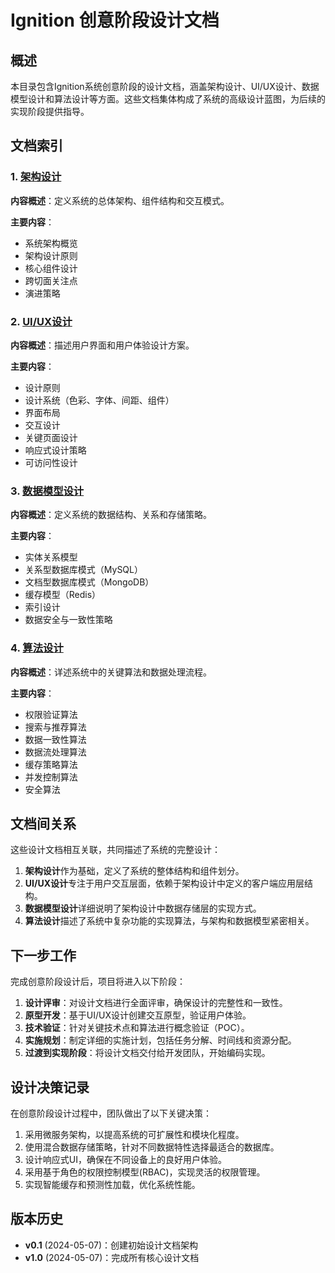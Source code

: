 # Ignition 创意阶段设计文档

## 概述

本目录包含Ignition系统创意阶段的设计文档，涵盖架构设计、UI/UX设计、数据模型设计和算法设计等方面。这些文档集体构成了系统的高级设计蓝图，为后续的实现阶段提供指导。

## 文档索引

### 1. [架构设计](./architecturalDesign.md)

**内容概述**：定义系统的总体架构、组件结构和交互模式。

**主要内容**：
- 系统架构概览
- 架构设计原则
- 核心组件设计
- 跨切面关注点
- 演进策略

### 2. [UI/UX设计](./uiDesign.md)

**内容概述**：描述用户界面和用户体验设计方案。

**主要内容**：
- 设计原则
- 设计系统（色彩、字体、间距、组件）
- 界面布局
- 交互设计
- 关键页面设计
- 响应式设计策略
- 可访问性设计

### 3. [数据模型设计](./dataModel.md)

**内容概述**：定义系统的数据结构、关系和存储策略。

**主要内容**：
- 实体关系模型
- 关系型数据库模式（MySQL）
- 文档型数据库模式（MongoDB）
- 缓存模型（Redis）
- 索引设计
- 数据安全与一致性策略

### 4. [算法设计](./algorithmDesign.md)

**内容概述**：详述系统中的关键算法和数据处理流程。

**主要内容**：
- 权限验证算法
- 搜索与推荐算法
- 数据一致性算法
- 数据流处理算法
- 缓存策略算法
- 并发控制算法
- 安全算法

## 文档间关系

这些设计文档相互关联，共同描述了系统的完整设计：

1. **架构设计**作为基础，定义了系统的整体结构和组件划分。
2. **UI/UX设计**专注于用户交互层面，依赖于架构设计中定义的客户端应用层结构。
3. **数据模型设计**详细说明了架构设计中数据存储层的实现方式。
4. **算法设计**描述了系统中复杂功能的实现算法，与架构和数据模型紧密相关。

## 下一步工作

完成创意阶段设计后，项目将进入以下阶段：

1. **设计评审**：对设计文档进行全面评审，确保设计的完整性和一致性。
2. **原型开发**：基于UI/UX设计创建交互原型，验证用户体验。
3. **技术验证**：针对关键技术点和算法进行概念验证（POC）。
4. **实施规划**：制定详细的实施计划，包括任务分解、时间线和资源分配。
5. **过渡到实现阶段**：将设计文档交付给开发团队，开始编码实现。

## 设计决策记录

在创意阶段设计过程中，团队做出了以下关键决策：

1. 采用微服务架构，以提高系统的可扩展性和模块化程度。
2. 使用混合数据存储策略，针对不同数据特性选择最适合的数据库。
3. 设计响应式UI，确保在不同设备上的良好用户体验。
4. 采用基于角色的权限控制模型(RBAC)，实现灵活的权限管理。
5. 实现智能缓存和预测性加载，优化系统性能。

## 版本历史

- **v0.1** (2024-05-07)：创建初始设计文档架构
- **v1.0** (2024-05-07)：完成所有核心设计文档 